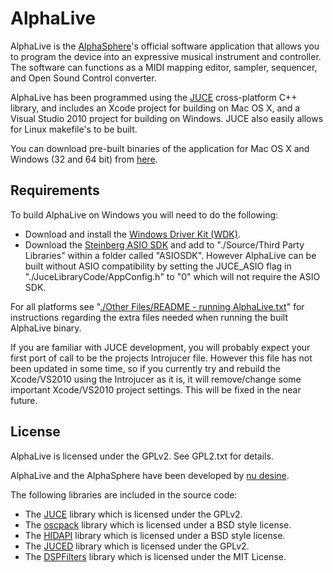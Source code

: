 # AlphaLive #

AlphaLive is the [AlphaSphere](https://www.kvraudio.com/product/alphasphere-nexus-by-nu-desine)'s official software application that allows you to program the device into an expressive musical instrument and controller. The software can functions as a MIDI mapping editor, sampler, sequencer, and Open Sound Control converter.

AlphaLive has been programmed using the [JUCE](https://juce.com) cross-platform C++ library, and includes an Xcode project for building on Mac OS X, and a Visual Studio 2010 project for building on Windows. JUCE also easily allows for Linux makefile's to be built.

You can download pre-built binaries of the application for Mac OS X and Windows (32 and 64 bit) from [here](https://github.com/nu-desine/AlphaLive/releases/tag/version_1.3.2).

## Requirements ##

To build AlphaLive on Windows you will need to do the following:

+  Download and install the [Windows Driver Kit (WDK)](http://msdn.microsoft.com/en-gb/library/windows/hardware/gg487428.aspx).
+  Download the [Steinberg ASIO SDK](http://www.steinberg.net/en/company/developer.html) and add to "./Source/Third Party Libraries" within a folder called "ASIOSDK". However AlphaLive can be built without ASIO compatibility by setting the JUCE_ASIO flag in "./JuceLibraryCode/AppConfig.h" to "0" which will not require the ASIO SDK.

For all platforms see "[./Other Files/README - running AlphaLive.txt](https://github.com/nu-desine/AlphaLive/blob/master/Other%20Files/README%20-%20running%20AlphaLive.txt)" for instructions regarding the extra files needed when running the built AlphaLive binary.

If you are familiar with JUCE development, you will probably expect your first port of call to be the projects Introjucer file. However this file has not been updated in some time, so if you currently try and rebuild the Xcode/VS2010 using the Introjucer as it is, it will remove/change some important Xcode/VS2010 project settings. This will be fixed in the near future.

## License ##

AlphaLive is licensed under the GPLv2. See GPL2.txt for details.

AlphaLive and the AlphaSphere have been developed by [nu desine](http://nu-desine.com/).

The following libraries are included in the source code:

+  The [JUCE](http://www.rawmaterialsoftware.com/juce.php) library which is licensed under the GPLv2. 
+  The [oscpack](http://www.rossbencina.com/code/oscpack) library which is licensed under a BSD style license.
+  The [HIDAPI](http://www.signal11.us/oss/hidapi/) library which is licensed under a BSD style license.
+  The [JUCED](http://code.google.com/p/juced/) library which is licensed under the GPLv2. 
+  The [DSPFilters](https://github.com/vinniefalco/DSPFilters) library which is licensed under the MIT License. 

